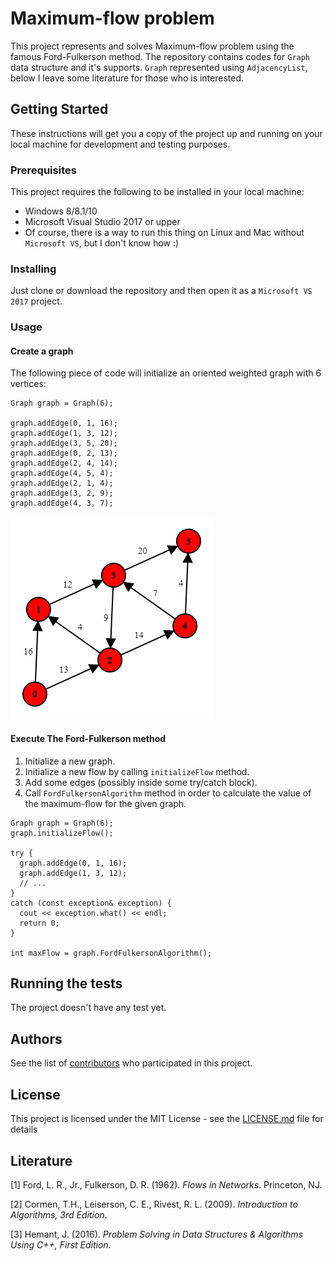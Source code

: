 # Maximum-flow problem

This project represents and solves Maximum-flow problem using the famous Ford-Fulkerson method. The repository contains codes for ```Graph``` data structure and it's supports. ```Graph``` represented using ```AdjacencyList```, below I leave some literature for those who is interested.

## Getting Started

These instructions will get you a copy of the project up and running on your local machine for development and testing purposes.

### Prerequisites

This project requires the following to be installed in your local machine:

- Windows 8/8.1/10
- Microsoft Visual Studio 2017 or upper
- Of course, there is a way to run this thing on Linux and Mac without ```Microsoft VS```, but I don't know how :)

### Installing

Just clone or download the repository and then open it as a ```Microsoft VS 2017``` project.

### Usage

#### Create a graph

The following piece of code will initialize an oriented weighted graph with 6 vertices:
```
Graph graph = Graph(6);

graph.addEdge(0, 1, 16);
graph.addEdge(1, 3, 12);
graph.addEdge(3, 5, 20);
graph.addEdge(0, 2, 13);
graph.addEdge(2, 4, 14);
graph.addEdge(4, 5, 4);
graph.addEdge(2, 1, 4);
graph.addEdge(3, 2, 9);
graph.addEdge(4, 3, 7);
```

![graph](graph.png)

#### Execute The Ford-Fulkerson method

1. Initialize a new graph.
2. Initialize a new flow by calling ```initializeFlow``` method.
3. Add some edges (possibly inside some try/catch block).
4. Call ```FordFulkersonAlgorithm``` method in order to calculate the value of the maximum-flow for the given graph.
```
Graph graph = Graph(6);
graph.initializeFlow();

try {
  graph.addEdge(0, 1, 16);
  graph.addEdge(1, 3, 12);
  // ...
}
catch (const exception& exception) {
  cout << exception.what() << endl;
  return 0;
}

int maxFlow = graph.FordFulkersonAlgorithm();
```


## Running the tests

The project doesn't have any test yet.

## Authors

See the list of [contributors](https://github.com/gevorgmelkumyan/max-flow-problem/contributors) who participated in this project.

## License

This project is licensed under the MIT License - see the [LICENSE.md](LICENSE.md) file for details

## Literature

[1] Ford, L. R., Jr., Fulkerson, D. R. (1962). _Flows in Networks_. Princeton, NJ.

[2] Cormen, T.H., Leiserson, C. E., Rivest, R. L. (2009). _Introduction to Algorithms, 3rd Edition_.

[3] Hemant, J. (2016). _Problem Solving in Data Structures & Algorithms Using C++, First Edition_.
